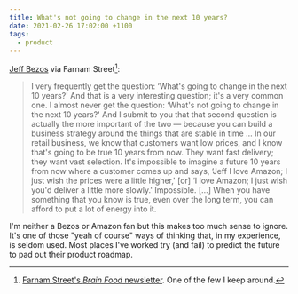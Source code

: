 ```yaml
---
title: What's not going to change in the next 10 years?
date: 2021-02-26 17:02:00 +1100
tags:
  - product
---
```


[Jeff Bezos](https://www.youtube.com/watch?v=O4MtQGRIIuA) via Farnam Street[^1]:

> I very frequently get the question: ‘What's going to change in the next 10 years?' And that is a very interesting question; it's a very common one. I almost never get the question: ‘What's not going to change in the next 10 years?' And I submit to you that that second question is actually the more important of the two — because you can build a business strategy around the things that are stable in time … In our retail business, we know that customers want low prices, and I know that's going to be true 10 years from now. They want fast delivery; they want vast selection. It's impossible to imagine a future 10 years from now where a customer comes up and says, ‘Jeff I love Amazon; I just wish the prices were a little higher,' [or] ‘I love Amazon; I just wish you'd deliver a little more slowly.' Impossible. […] When you have something that you know is true, even over the long term, you can afford to put a lot of energy into it.

I'm neither a Bezos or Amazon fan but this makes too much sense to ignore. It's one of those "yeah of course" ways of thinking that, in my experience, is seldom used. Most places I've worked try (and fail) to predict the future to pad out their product roadmap.

[^1]: [Farnam Street's *Brain Food* newsletter](https://fs.blog/newsletter/). One of the few I keep around.